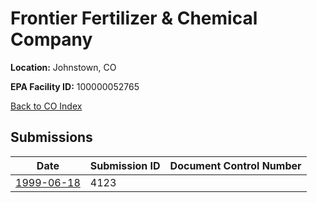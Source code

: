# Frontier Fertilizer & Chemical Company

**Location:** Johnstown, CO

**EPA Facility ID:** 100000052765

[Back to CO Index](../../index.md)

## Submissions

| Date | Submission ID | Document Control Number |
|------|--------------|-------------------------|
| [1999-06-18](submissions/4123.md) | 4123 |  |
